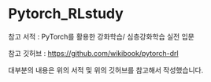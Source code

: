 # Pytorch_RLstudy

참고 서적 : PyTorch를 활용한 강화학습/ 심층강화학습 실전 입문

참고 깃허브 : https://github.com/wikibook/pytorch-drl

대부분의 내용은 위의 서적 및 위의 깃허브를 참고해서 작성했습니다.
